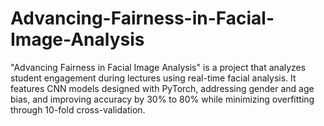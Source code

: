 # Advancing-Fairness-in-Facial-Image-Analysis
"Advancing Fairness in Facial Image Analysis" is a project that analyzes student engagement during lectures using real-time facial analysis. It features CNN models designed with PyTorch, addressing gender and age bias, and improving accuracy by 30% to 80% while minimizing overfitting through 10-fold cross-validation.
